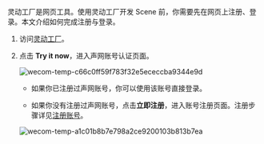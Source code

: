 灵动工厂是网页工具。使用灵动工厂开发 Scene 前，你需要先在网页上注册、登录。本文介绍如何完成注册与登录。

1. 访问[灵动工厂](https://solutions-apaas.agora.io/scene-builder/index.html)。

2. 点击 **Try it now**，进入声网账号认证页面。
   
   ![wecom-temp-c66c0ff59f783f32e5ececcba9344e9d](https://tva1.sinaimg.cn/large/e6c9d24ely1h6firg6bmuj21e10u00xl.jpg)

    - 如果你已注册过声网账号，你可以使用该账号直接登录。

    - 如果你没有注册过声网账号，点击**立即注册**，进入账号注册页面。注册步骤详见[注册账号](/cn/Agora%20Platform/sign_in_and_sign_up?platform=All%20Platforms#注册账号)。

    ![wecom-temp-a1c01b8b7e798a2ce9200103b813b7ea](https://tva1.sinaimg.cn/large/e6c9d24ely1h6firm6sykj21o40u0dja.jpg)